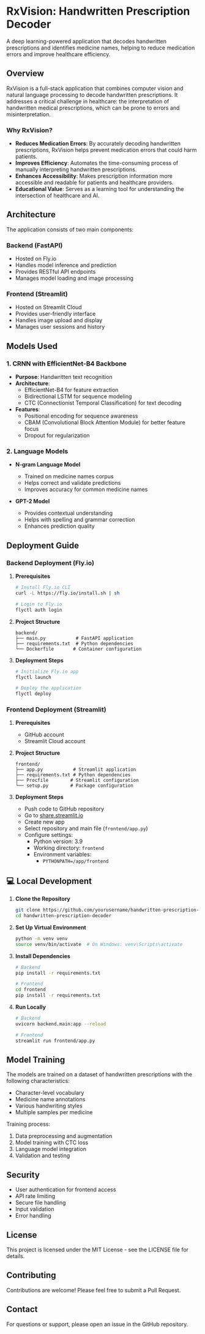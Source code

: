 # RxVision: Handwritten Prescription Decoder

A deep learning-powered application that decodes handwritten prescriptions and identifies medicine names, helping to reduce medication errors and improve healthcare efficiency.

## Overview

RxVision is a full-stack application that combines computer vision and natural language processing to decode handwritten prescriptions. It addresses a critical challenge in healthcare: the interpretation of handwritten medical prescriptions, which can be prone to errors and misinterpretation.

### Why RxVision?

- **Reduces Medication Errors**: By accurately decoding handwritten prescriptions, RxVision helps prevent medication errors that could harm patients.
- **Improves Efficiency**: Automates the time-consuming process of manually interpreting handwritten prescriptions.
- **Enhances Accessibility**: Makes prescription information more accessible and readable for patients and healthcare providers.
- **Educational Value**: Serves as a learning tool for understanding the intersection of healthcare and AI.

##  Architecture

The application consists of two main components:

### Backend (FastAPI)
- Hosted on Fly.io
- Handles model inference and prediction
- Provides RESTful API endpoints
- Manages model loading and image processing

### Frontend (Streamlit)
- Hosted on Streamlit Cloud
- Provides user-friendly interface
- Handles image upload and display
- Manages user sessions and history

##  Models Used

### 1. CRNN with EfficientNet-B4 Backbone
- **Purpose**: Handwritten text recognition
- **Architecture**:
  - EfficientNet-B4 for feature extraction
  - Bidirectional LSTM for sequence modeling
  - CTC (Connectionist Temporal Classification) for text decoding
- **Features**:
  - Positional encoding for sequence awareness
  - CBAM (Convolutional Block Attention Module) for better feature focus
  - Dropout for regularization

### 2. Language Models
- **N-gram Language Model**
  - Trained on medicine names corpus
  - Helps correct and validate predictions
  - Improves accuracy for common medicine names

- **GPT-2 Model**
  - Provides contextual understanding
  - Helps with spelling and grammar correction
  - Enhances prediction quality

##  Deployment Guide

### Backend Deployment (Fly.io)

1. **Prerequisites**
   ```bash
   # Install Fly.io CLI
   curl -L https://fly.io/install.sh | sh
   
   # Login to Fly.io
   flyctl auth login
   ```

2. **Project Structure**
   ```
   backend/
   ├── main.py           # FastAPI application
   ├── requirements.txt  # Python dependencies
   └── Dockerfile       # Container configuration
   ```

3. **Deployment Steps**
   ```bash
   # Initialize Fly.io app
   flyctl launch
   
   # Deploy the application
   flyctl deploy
   ```

### Frontend Deployment (Streamlit)

1. **Prerequisites**
   - GitHub account
   - Streamlit Cloud account

2. **Project Structure**
   ```
   frontend/
   ├── app.py           # Streamlit application
   ├── requirements.txt # Python dependencies
   ├── Procfile        # Streamlit configuration
   └── setup.py        # Package configuration
   ```

3. **Deployment Steps**
   - Push code to GitHub repository
   - Go to [share.streamlit.io](https://share.streamlit.io/)
   - Create new app
   - Select repository and main file (`frontend/app.py`)
   - Configure settings:
     - Python version: 3.9
     - Working directory: `frontend`
     - Environment variables:
       - `PYTHONPATH=/app/frontend`

## 💻 Local Development

1. **Clone the Repository**
   ```bash
   git clone https://github.com/yourusername/handwritten-prescription-decoder.git
   cd handwritten-prescription-decoder
   ```

2. **Set Up Virtual Environment**
   ```bash
   python -m venv venv
   source venv/bin/activate  # On Windows: venv\Scripts\activate
   ```

3. **Install Dependencies**
   ```bash
   # Backend
   pip install -r requirements.txt
   
   # Frontend
   cd frontend
   pip install -r requirements.txt
   ```

4. **Run Locally**
   ```bash
   # Backend
   uvicorn backend.main:app --reload
   
   # Frontend
   streamlit run frontend/app.py
   ```

##  Model Training

The models are trained on a dataset of handwritten prescriptions with the following characteristics:
- Character-level vocabulary
- Medicine name annotations
- Various handwriting styles
- Multiple samples per medicine

Training process:
1. Data preprocessing and augmentation
2. Model training with CTC loss
3. Language model integration
4. Validation and testing

##  Security

- User authentication for frontend access
- API rate limiting
- Secure file handling
- Input validation
- Error handling

##  License

This project is licensed under the MIT License - see the LICENSE file for details.

##  Contributing

Contributions are welcome! Please feel free to submit a Pull Request.

##  Contact

For questions or support, please open an issue in the GitHub repository. 
